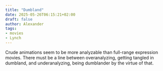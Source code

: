 ```yaml
---
title: "Dumbland"
date: 2025-05-26T06:15:21+02:00
draft: false
author: Alexander
tags:
- movies
- Lynch
---
```


Crude animations seem to be more analyzable than full-range expression movies.
There must be a line between overanalyzing, getting tangled in dumbland, and underanalyzing, being dumblander by the virtue of that.
